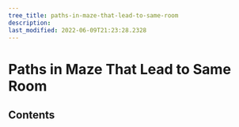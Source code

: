 ```yaml
---
tree_title: paths-in-maze-that-lead-to-same-room
description: 
last_modified: 2022-06-09T21:23:28.2328
---
```


# Paths in Maze That Lead to Same Room

## Contents

